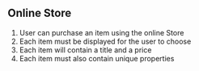 ## Online Store

1. User can purchase an item using the online Store
2. Each item must be displayed for the user to choose
3. Each item will contain a title and a price
4. Each item must also contain unique properties

